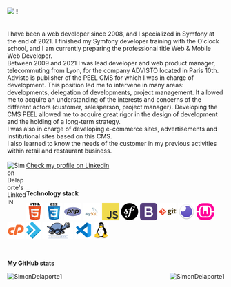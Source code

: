 ### <img src="https://media.giphy.com/media/Nx0rz3jtxtEre/giphy.gif" width="25px"> !

<br />
	I have been a web developer since 2008, and I specialized in Symfony at the end of 2021. I finished my Symfony developer training with the O'clock school, and I am currently preparing the professional title Web & Mobile Web Developer.
<br />
	Between 2009 and 2021 I was lead developer and web product manager, telecommuting from Lyon, for the company ADVISTO located in Paris 10th.
	Advisto is publisher of the PEEL CMS for which I was in charge of development. This position led me to intervene in many areas: developments, delegation of developments, project management. It allowed me to acquire an understanding of the interests and concerns of the different actors (customer, salesperson, project manager). Developing the CMS PEEL allowed me to acquire great rigor in the design of development and the holding of a long-term strategy.
<br />
	I was also in charge of developing e-commerce sites, advertisements and institutional sites based on this CMS.
<br />
	I also learned to know the needs of the customer in my previous activities within retail and restaurant business.
<br/>

<br/>

<a href="https://www.linkedin.com/in/simon-delaporte/" target="Simon Delaporte's LinkedIN" >
	Check my  profile on Linkedin <img align="left" alt="Simon Delaporte's LinkedIN" width="44px" src="https://raw.githubusercontent.com/peterthehan/peterthehan/master/assets/linkedin.svg" />
</a>

<br/>
<br/>
<br/>

**Technology stack**

<code><img height="40" src="https://raw.githubusercontent.com/github/explore/80688e429a7d4ef2fca1e82350fe8e3517d3494d/topics/html/html.png"></code>
<code><img height="40" src="https://raw.githubusercontent.com/github/explore/80688e429a7d4ef2fca1e82350fe8e3517d3494d/topics/css/css.png"></code>
<code><img height="40" src="https://raw.githubusercontent.com/github/explore/80688e429a7d4ef2fca1e82350fe8e3517d3494d/topics/php/php.png"></code>
<code><img height="40" src="https://raw.githubusercontent.com/github/explore/80688e429a7d4ef2fca1e82350fe8e3517d3494d/topics/mysql/mysql.png"></code>
<code><img height="40" src="https://raw.githubusercontent.com/github/explore/80688e429a7d4ef2fca1e82350fe8e3517d3494d/topics/javascript/javascript.png"></code>
<code><img height="40" src="https://raw.githubusercontent.com/github/explore/80688e429a7d4ef2fca1e82350fe8e3517d3494d/topics/symfony/symfony.png"></code>
<code><img height="40" src="https://raw.githubusercontent.com/github/explore/80688e429a7d4ef2fca1e82350fe8e3517d3494d/topics/bootstrap/bootstrap.png"></code>
<code><img height="40" src="https://raw.githubusercontent.com/github/explore/80688e429a7d4ef2fca1e82350fe8e3517d3494d/topics/git/git.png"></code>
<code><img height="40" src="https://github.com/SimonDelaporte1/SimonDelaporte1/blob/main/img/Insomnia.jpg"></code>
<code><img height="40" src="https://github.com/SimonDelaporte1/SimonDelaporte1/blob/main/img/WampServer-logo.png"></code>
<code><img height="40" src="https://github.com/SimonDelaporte1/SimonDelaporte1/blob/main/img/cpanel.png"></code>
<code><img height="40" src="https://github.com/SimonDelaporte1/SimonDelaporte1/blob/main/img/directadmin.svg"></code>
<code><img height="40" src="https://github.com/SimonDelaporte1/SimonDelaporte1/blob/main/img/tortoiseSvn.png"></code>
<code><img height="40" src="https://github.com/SimonDelaporte1/SimonDelaporte1/blob/main/img/vscode.png"></code>
<code><img height="40" src="https://github.com/SimonDelaporte1/SimonDelaporte1/blob/main/img/linux.png"></code>



<br/>

**My GitHub stats**

<p><img align="left" src="https://github-readme-stats.vercel.app/api/top-langs?username=SimonDelaporte1&show_icons=true&theme=dark" alt="SimonDelaporte1" /> </p>

<p> <img align="right" src="https://github-readme-stats.vercel.app/api?username=SimonDelaporte1&show_icons=true&theme=dark" alt="SimonDelaporte1" /> </p>
